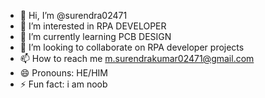- 👋 Hi, I’m @surendra02471
- 👀 I’m interested in RPA DEVELOPER
- 🌱 I’m currently learning PCB DESIGN
- 💞️ I’m looking to collaborate on RPA developer projects
- 📫 How to reach me m.surendrakumar02471@gmail.com
- 😄 Pronouns: HE/HIM
- ⚡ Fun fact: i am noob

<!---
surendra02471/surendra02471 is a ✨ special ✨ repository because its `README.md` (this file) appears on your GitHub profile.
You can click the Preview link to take a look at your changes.
--->
